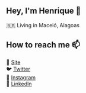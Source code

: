 ## Hey, I'm Henrique 👋

🇧🇷 Living in Maceió, Alagoas <br>

## How to reach me 📫

🚀 [Site](https://henriquebarrosx.com.br/) <br>
🐦 [Twitter](https://twitter.com/henriquebx__) <br>
📸 [Instagram](https://www.instagram.com/bh_xavier/) <br>
💼 [LinkedIn](https://www.linkedin.com/in/henriquebarrosx/)

<!--
**Henryxavierb/henryxavierb** is a ✨ _special_ ✨ repository because its `README.md` (this file) appears on your GitHub profile.

Here are some ideas to get you started:

- 🔭 I’m currently working on ...
- 🌱 I’m currently learning ...
- 👯 I’m looking to collaborate on ...
- 🤔 I’m looking for help with ...
- 💬 Ask me about ...
- 📫 How to reach me: ...
- 😄 Pronouns: ...
- ⚡ Fun fact: ...
-->
